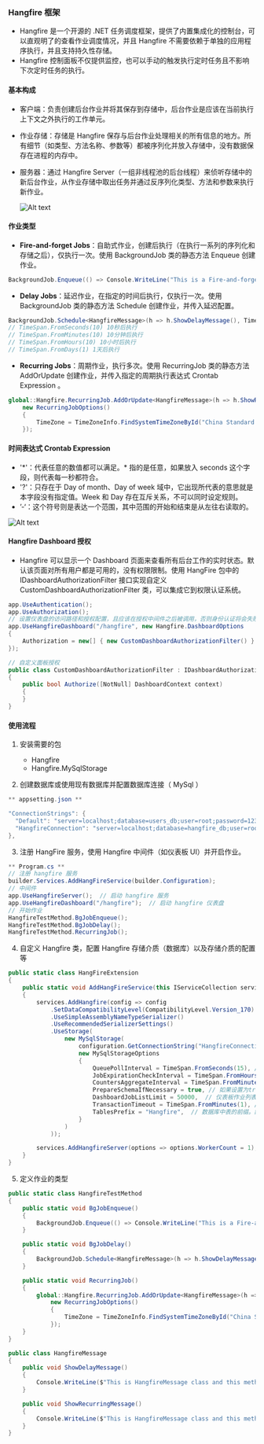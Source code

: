 ### Hangfire 框架

- Hangfire 是一个开源的 .NET 任务调度框架，提供了内置集成化的控制台，可以直观明了的查看作业调度情况，并且 Hangfire 不需要依赖于单独的应用程序执行，并且支持持久性存储。
- Hangfire 控制面板不仅提供监控，也可以手动的触发执行定时任务且不影响下次定时任务的执行。

#### 基本构成

- 客户端：负责创建后台作业并将其保存到存储中，后台作业是应该在当前执行上下文之外执行的工作单元。
- 作业存储：存储是 Hangfire 保存与后台作业处理相关的所有信息的地方。所有细节（如类型、方法名称、参数等）都被序列化并放入存储中，没有数据保存在进程的内存中。
- 服务器：通过 Hangfire Server（一组非线程池的后台线程）来侦听存储中的新后台作业，从作业存储中取出任务并通过反序列化类型、方法和参数来执行新作业。

  ![Alt text](https://img-blog.csdnimg.cn/img_convert/eb7deaaa2fa63ae7f3d78398897ff59c.png)

#### 作业类型

- **Fire-and-forget Jobs**：自助式作业，创建后执行（在执行一系列的序列化和存储之后），仅执行一次。使用 BackgroundJob 类的静态方法 Enqueue 创建作业。

```csharp
BackgroundJob.Enqueue(() => Console.WriteLine("This is a Fire-and-forget Job!"));
```

- **Delay Jobs**：延迟作业，在指定的时间后执行，仅执行一次。使用 BackgroundJob 类的静态方法 Schedule 创建作业，并传入延迟配置。

```csharp
BackgroundJob.Schedule<HangfireMessage>(h => h.ShowDelayMessage(), TimeSpan.FromSeconds(10));
// TimeSpan.FromSeconds(10) 10秒后执行
// TimeSpan.FromMinutes(10) 10分钟后执行
// TimeSpan.FromHours(10) 10小时后执行
// TimeSpan.FromDays(1) 1天后执行
```

- **Recurring Jobs**：周期作业，执行多次。使用 RecurringJob 类的静态方法 AddOrUpdate 创建作业，并传入指定的周期执行表达式 Crontab Expression 。

```csharp
global::Hangfire.RecurringJob.AddOrUpdate<HangfireMessage>(h => h.ShowRecurringMessage(), "0/10 * * * * ?",
    new RecurringJobOptions()
    {
        TimeZone = TimeZoneInfo.FindSystemTimeZoneById("China Standard Time")
    });
```

#### 时间表达式 Crontab Expression

- '\*'：代表任意的数值都可以满足。\* 指的是任意，如果放入 seconds 这个字段，则代表每一秒都符合。
- '?'：只存在于 Day of month、Day of week 域中，它出现所代表的意思就是本字段没有指定值。Week 和 Day 存在互斥关系，不可以同时设定规则。
- ’-‘：这个符号则是表达一个范围，其中范围的开始和结束是从左往右读取的。

![Alt text](https://img2018.cnblogs.com/blog/1626261/202001/1626261-20200120163902333-1184627888.png)

#### Hangfire Dashboard 授权

- Hangfire 可以显示一个 Dashboard 页面来查看所有后台工作的实时状态。默认该页面对所有用户都是可用的，没有权限限制。使用 HangFire 包中的 IDashboardAuthorizationFilter 接口实现自定义 CustomDashboardAuthorizationFilter 类，可以集成它到权限认证系统。

```csharp
app.UseAuthentication();
app.UseAuthorization();
// 设置仪表盘的访问路径和授权配置，且应该在授权中间件之后被调用，否则身份认证将会失败
app.UseHangfireDashboard("/hangfire", new Hangfire.DashboardOptions
{
    Authorization = new[] { new CustomDashboardAuthorizationFilter() }
});

// 自定义面板授权
public class CustomDashboardAuthorizationFilter : IDashboardAuthorizationFilter
{
    public bool Authorize([NotNull] DashboardContext context)
    {
    }
}
```

#### 使用流程

1. 安装需要的包

   - Hangfire
   - Hangfire.MySqlStorage

2. 创建数据库或使用现有数据库并配置数据库连接（ MySql ）

```csharp
** appsetting.json **

"ConnectionStrings": {
  "Default": "server=localhost;database=users_db;user=root;password=12345678",
  "HangfireConnection": "server=localhost;database=hangfire_db;user=root;password=12345678;allow user variables=true"
},
```

3. 注册 HangFire 服务，使用 Hangfire 中间件（如仪表板 UI）并开启作业。

```csharp
** Program.cs **
// 注册 hangfire 服务
builder.Services.AddHangFireService(builder.Configuration);
// 中间件
app.UseHangfireServer();  // 启动 hangfire 服务
app.UseHangfireDashboard("/hangfire");  // 启动 hangfire 仪表盘
// 开始作业
HangfireTestMethod.BgJobEnqueue();
HangfireTestMethod.BgJobDelay();
HangfireTestMethod.RecurringJob();
```

4. 自定义 Hangfire 类，配置 Hangfire 存储介质（数据库）以及存储介质的配置等

```csharp
public static class HangFireExtension
{
    public static void AddHangFireService(this IServiceCollection services, IConfiguration configuration)
    {
        services.AddHangfire(config => config
            .SetDataCompatibilityLevel(CompatibilityLevel.Version_170)
            .UseSimpleAssemblyNameTypeSerializer()
            .UseRecommendedSerializerSettings()
            .UseStorage(
                new MySqlStorage(
                    configuration.GetConnectionString("HangfireConnection"),
                    new MySqlStorageOptions
                    {
                        QueuePollInterval = TimeSpan.FromSeconds(15), // 作业队列轮询间隔。默认值为15秒
                        JobExpirationCheckInterval = TimeSpan.FromHours(1), // 作业到期检查间隔（管理过期记录）。默认值为1小时
                        CountersAggregateInterval = TimeSpan.FromMinutes(5),  // 聚合计数器的间隔。默认为5分钟
                        PrepareSchemaIfNecessary = true, // 如果设置为true，则创建数据库表。默认是true
                        DashboardJobListLimit = 50000,  // 仪表板作业列表限制。默认值为50000。
                        TransactionTimeout = TimeSpan.FromMinutes(1), // 交易超时。默认为1分钟
                        TablesPrefix = "Hangfire",  // 数据库中表的前缀。默认为none
                    }
                )
            ));

        services.AddHangfireServer(options => options.WorkerCount = 1);
    }
}
```

5. 定义作业的类型

```csharp
public static class HangfireTestMethod
{
    public static void BgJobEnqueue()
    {
        BackgroundJob.Enqueue(() => Console.WriteLine("This is a Fire-and-forget Job!"));
    }

    public static void BgJobDelay()
    {
        BackgroundJob.Schedule<HangfireMessage>(h => h.ShowDelayMessage(), TimeSpan.FromSeconds(10));
    }

    public static void RecurringJob()
    {
        global::Hangfire.RecurringJob.AddOrUpdate<HangfireMessage>(h => h.ShowRecurringMessage(), "0/10 * * * * ?",
            new RecurringJobOptions()
            {
                TimeZone = TimeZoneInfo.FindSystemTimeZoneById("China Standard Time")
            });
    }
}

public class HangfireMessage
{
    public void ShowDelayMessage()
    {
        Console.WriteLine($"This is HangfireMessage class and this method is a Delay Job,now is {DateTime.Now}");
    }

    public void ShowRecurringMessage()
    {
        Console.WriteLine($"This is HangfireMessage class and this method is a Recurring Job,now is {DateTime.Now}");
    }
}
```
